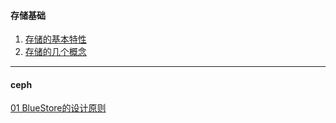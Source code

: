#### 存储基础
1. [存储的基本特性](存储的两个特性.md)
2. [存储的几个概念](存储的几个概念.md)

----
#### ceph
[01 BlueStore的设计原则](BlueStore的设计原则.md)
